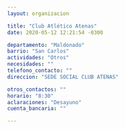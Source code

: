 ```yaml
---
layout: organizacion

title: "Club Atlético Atenas"
date: 2020-05-12 12:21:54 -0300

departamento: "Maldonado"
barrio: "San Carlos"
actividades: "Otros"
necesidades: ""
telefono_contacto: ""
direccion: "SEDE SOCIAL CLUB ATENAS"

otros_contactos: ""
horario: "8:30"
aclaraciones: "Desayuno"
cuenta_bancaria: ""

---
```

